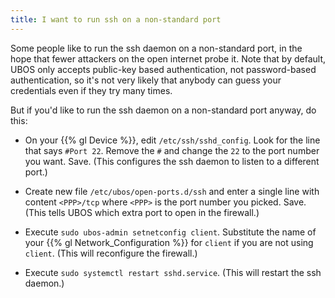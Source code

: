 ```yaml
---
title: I want to run ssh on a non-standard port
---
```


Some people like to run the ssh daemon on a non-standard port, in the hope that fewer
attackers on the open internet probe it. Note that by default, UBOS only accepts public-key
based authentication, not password-based authentication, so it's not very likely that anybody
can guess your credentials even if they try many times.

But if you'd like to run the ssh daemon on a non-standard port anyway, do this:

* On your {{% gl Device %}}, edit ``/etc/ssh/sshd_config``. Look for the line that says
  ``#Port 22``. Remove the ``#`` and change the ``22`` to the port number you want. Save.
  (This configures the ssh daemon to listen to a different port.)

* Create new file ``/etc/ubos/open-ports.d/ssh`` and enter a single line with content
  ``<PPP>/tcp`` where ``<PPP>`` is the port number you picked. Save. (This tells UBOS
  which extra port to open in the firewall.)

* Execute ``sudo ubos-admin setnetconfig client``. Substitute the name of your
  {{% gl Network_Configuration %}} for ``client`` if you are not using ``client``.
  (This will reconfigure the firewall.)

* Execute ``sudo systemctl restart sshd.service``. (This will restart the ssh daemon.)

